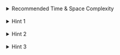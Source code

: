 <br>
<details class="hint-accordion">  
    <summary>Recommended Time & Space Complexity</summary>
    <p>
    You should aim for a solution with <code>O(n)</code> time and <code>O(1)</code> space, where <code>n</code> is the size of the input array.
    </p>
</details>

<br>
<details class="hint-accordion">  
    <summary>Hint 1</summary>
    <p>
    An important observation is that we can ignore triplets with values greater than the target triplet.
    </p>
</details>

<br>
<details class="hint-accordion">  
    <summary>Hint 2</summary>
    <p>
    Specifically, if a triplet <code>t</code> has any element greater than the corresponding value in <code>target</code> (i.e., <code>t[0] > target[0]</code>, <code>t[1] > target[1]</code>, or <code>t[2] > target[2]</code>), we can discard it. This is because using such a triplet in operations would exceed the target values, making it invalid.
    </p>
</details>

<br>
<details class="hint-accordion">  
    <summary>Hint 3</summary>
    <p>
    Now, from the remaining valid triplets, we only need to check whether the target triplet values exist. Since all values in the valid triplets are less than or equal to the corresponding values in the target triplet, finding the target triplet among them guarantees that we can achieve it.
    </p>
</details>